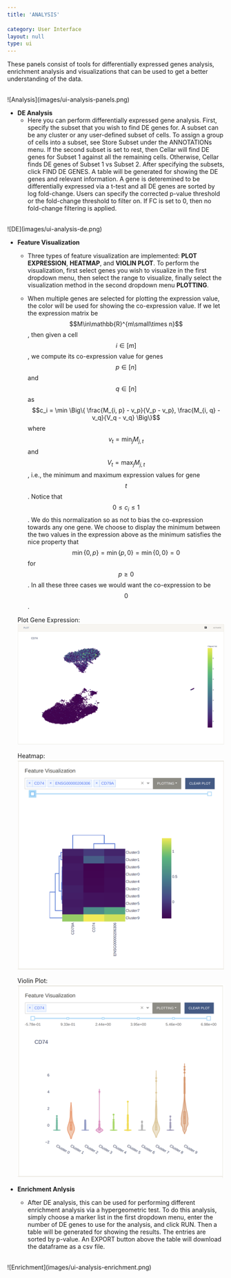 ```yaml
---
title: 'ANALYSIS'

category: User Interface
layout: null
type: ui
---
```

These panels consist of tools for differentially
expressed genes analysis, enrichment analysis and visualizations that
can be used to get a better understanding of the data.

<br>
![Analysis](images/ui-analysis-panels.png)
<br>


* **DE Analysis**
    * Here you can perform differentially expressed gene analysis.
    First, specify the subset that you wish to find DE genes for.
    A subset can be any cluster or any user-defined subset of cells. To
    assign a group of cells into a subset, see
    <span class='mbox'>Store Subset</span> under the
    <span class='mbox'>ANNOTATIONs</span> menu. If
    the second subset is set to
    <span class='keyword'>rest</span>,
    then Cellar will find DE genes for Subset 1 against all the remaining
    cells. Otherwise, Cellar finds DE genes of Subset 1 vs Subset 2.
    After specifying the subsets, click <span class="mbox">FIND DE GENES</span>.
    A table will be generated for showing the DE genes and relevant information.
    A gene is deteremined to be differentially expressed via a t-test and all
    DE genes are sorted by log fold-change. Users can specify the corrected
    p-value threshold or the fold-change threshold to filter on. If FC is set
    to 0, then no fold-change filtering is applied.
<br>
![DE](images/ui-analysis-de.png)
<br>

* **Feature Visualization**
    * Three types of feature visualization are implemented: **PLOT EXPRESSION**,
    **HEATMAP**, and **VIOLIN PLOT**. To perform the visualization, first select
    genes you wish to visualize in the first dropdown menu, then select the range to visualize, finally select the visualization
    method in the second dropdown menu **PLOTTING**.

    * When multiple genes are selected for plotting the expression value, the color will be used for showing the co-expression value. If we let the expression matrix be
    $$M\in\mathbb{R}^{m\small\times n}$$, then given a cell
    $$i\in[m]$$, we compute its co-expression value
    for genes $$p\in[n]$$ and $$q\in[n]$$ as
    $$c_i = \min \Big\{ \frac{M_{i, p} - v_p}{V_p - v_p},
    \frac{M_{i, q} - v_q}{V_q - v_q} \Big\}$$
    where $$v_t = \min_j M_{j, t}$$ and $$V_t = \max_j M_{j, t}$$, i.e., the
    minimum and maximum expression values for gene $$t$$. Notice that
    $$0\leq c_i\leq 1$$. We do this normalization so as not to bias the
    co-expression towards any one gene. We choose to display the minimum
    between the two values in the expression above as the minimum satisfies
    the nice property that $$\min\{0, p\}=\min\{p, 0\}=\min\{0, 0\}=0$$
    for $$p\geq 0$$. In all these three cases we would want the co-expression
    to be $$0$$.

    Plot Gene Expression:
    <br>
    ![Plot Expression](images/ui-analysis-plot-expression.png)
    <br>

    Heatmap:
    <br>
    ![Heatmap](images/ui-analysis-heatmap.png)
    <br>

    Violin Plot:
    <br>
    ![Violin Plot](images/ui-analysis-violin.png)
    <br>

* **Enrichment Anlysis**
    * After DE analysis, this can be used for performing different enrichment analysis via a hypergeometric test. To do this analysis, simply choose a marker
    list in the first dropdown menu, enter the number of DE genes to use for the analysis, and click <span class="mbox">RUN</span>. Then a table will be generated for showing the results.
    The entries are sorted by p-value.
    An <span class="mbox">EXPORT</span> button above the table
    will download the dataframe as a <span class="extension">csv</span> file.<br>

<br>
![Enrichment](images/ui-analysis-enrichment.png)
<br>
